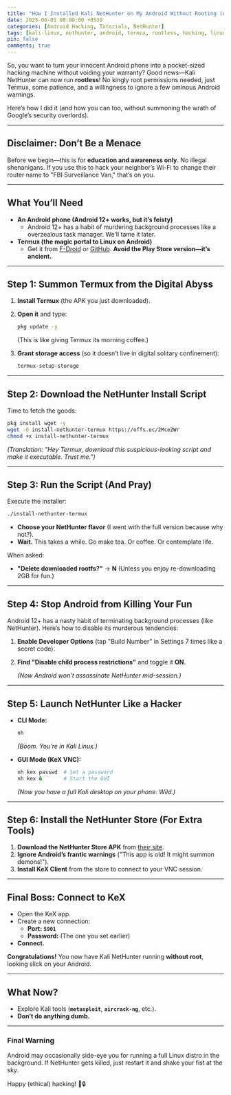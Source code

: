 ```yaml
---
title: "How I Installed Kali NetHunter on My Android Without Rooting (And Lived to Tell the Tale)"
date: 2025-06-01 08:00:00 +0530
categories: [Android Hacking, Tutorials, NetHunter]
tags: [kali-linux, nethunter, android, termux, rootless, hacking, linux-on-android]
pin: false
comments: true
---
```


So, you want to turn your innocent Android phone into a pocket-sized hacking machine without voiding your warranty? Good news—Kali NetHunter can now run **rootless**! No kingly root permissions needed, just Termux, some patience, and a willingness to ignore a few ominous Android warnings.

Here’s how I did it (and how you can too, without summoning the wrath of Google’s security overlords).

---

## **Disclaimer: Don’t Be a Menace**

Before we begin—this is for **education and awareness only**. No illegal shenanigans. If you use this to hack your neighbor’s Wi-Fi to change their router name to "FBI Surveillance Van," that’s on you.

---

## **What You’ll Need**

- **An Android phone (Android 12+ works, but it’s feisty)**
    - Android 12+ has a habit of murdering background processes like a overzealous task manager. We’ll tame it later.
- **Termux (the magic portal to Linux on Android)**
    - Get it from [F-Droid](https://f-droid.org/packages/com.termux/) or [GitHub](https://github.com/termux/termux-app/releases). **Avoid the Play Store version—it’s ancient.**

---

## **Step 1: Summon Termux from the Digital Abyss**

1. **Install Termux** (the APK you just downloaded).
2. **Open it** and type:
    
    ```bash
    pkg update -y
    ```
    
    (This is like giving Termux its morning coffee.)
    
3. **Grant storage access** (so it doesn’t live in digital solitary confinement):
    
    ```bash
    termux-setup-storage
    ```
    

---

## **Step 2: Download the NetHunter Install Script**

Time to fetch the goods:

```bash
pkg install wget -y
wget -O install-nethunter-termux https://offs.ec/2MceZWr
chmod +x install-nethunter-termux
```

*(Translation: "Hey Termux, download this suspicious-looking script and make it executable. Trust me.")*

---

## **Step 3: Run the Script (And Pray)**

Execute the installer:

```bash
./install-nethunter-termux
```

- **Choose your NetHunter flavor** (I went with the full version because why not?).
- **Wait.** This takes a while. Go make tea. Or coffee. Or contemplate life.

When asked:

- **"Delete downloaded rootfs?"** → **N** (Unless you enjoy re-downloading 2GB for fun.)

---

## **Step 4: Stop Android from Killing Your Fun**

Android 12+ has a nasty habit of terminating background processes (like NetHunter). Here’s how to disable its murderous tendencies:

1. **Enable Developer Options** (tap "Build Number" in Settings 7 times like a secret code).
2. **Find "Disable child process restrictions"** and toggle it **ON**.
    
    *(Now Android won’t assassinate NetHunter mid-session.)*
    

---

## **Step 5: Launch NetHunter Like a Hacker**

- **CLI Mode:**
    
    ```bash
    nh
    ```
    
    *(Boom. You’re in Kali Linux.)*
    
- **GUI Mode (KeX VNC):**
    
    ```bash
    nh kex passwd  # Set a password
    nh kex &       # Start the GUI
    ```
    
    *(Now you have a full Kali desktop on your phone. Wild.)*
    

---

## **Step 6: Install the NetHunter Store (For Extra Tools)**

1. **Download the NetHunter Store APK** from [their site](https://store.nethunter.com/).
2. **Ignore Android’s frantic warnings** ("This app is old! It might summon demons!").
3. **Install KeX Client** from the store to connect to your VNC session.

---

## **Final Boss: Connect to KeX**

- Open the KeX app.
- Create a new connection:
    - **Port:** **`5901`**
    - **Password:** (The one you set earlier)
- **Connect.**

**Congratulations!** You now have Kali NetHunter running **without root**, looking slick on your Android.

---

## **What Now?**

- Explore Kali tools (**`metasploit`**, **`aircrack-ng`**, etc.).
- **Don’t do anything dumb.**

---

### **Final Warning**

Android may occasionally side-eye you for running a full Linux distro in the background. If NetHunter gets killed, just restart it and shake your fist at the sky.

Happy (ethical) hacking! 🚀🔒
